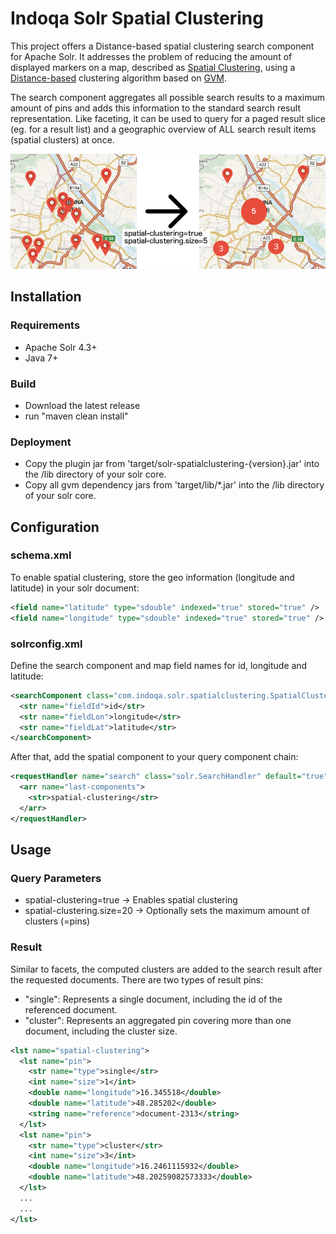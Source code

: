 # Indoqa Solr Spatial Clustering

This project offers a Distance-based spatial clustering search component for Apache Solr. 
It addresses the problem of reducing the amount of displayed markers on a map, described as [Spatial Clustering](https://wiki.apache.org/solr/SpatialClustering), 
using a [Distance-based](https://developers.google.com/maps/articles/toomanymarkers#distancebasedclustering) clustering algorithm based on [GVM](http://www.tomgibara.com/clustering/fast-spatial/).


The search component aggregates all possible search results to a maximum amount of pins and adds this information to the standard search result representation. Like faceting, it can be used to query 
for a paged result slice (eg. for a result list) and a geographic overview of ALL search result items (spatial clusters) at once. 

![Spatial Clustering](https://raw.githubusercontent.com/Indoqa/solr-spatial-clustering/master/spatial_clustering.png)

## Installation

### Requirements

  * Apache Solr 4.3+
  * Java 7+
  
### Build

  * Download the latest release
  * run "maven clean install"
  
### Deployment

  * Copy the plugin jar from 'target/solr-spatialclustering-{version}.jar' into the /lib directory of your solr core.
  * Copy all gvm dependency jars from 'target/lib/*.jar' into the /lib directory of your solr core.

## Configuration

### schema.xml

To enable spatial clustering, store the geo information (longitude and latitude) in your solr document:

```xml
<field name="latitude" type="sdouble" indexed="true" stored="true" />
<field name="longitude" type="sdouble" indexed="true" stored="true" />
```

### solrconfig.xml

Define the search component and map field names for id, longitude and latitude:

```xml
<searchComponent class="com.indoqa.solr.spatialclustering.SpatialClusteringComponent" name="spatial-clustering">
  <str name="fieldId">id</str>
  <str name="fieldLon">longitude</str>
  <str name="fieldLat">latitude</str>
</searchComponent>
```

After that, add the spatial component to your query component chain:

```xml
<requestHandler name="search" class="solr.SearchHandler" default="true">
  <arr name="last-components">
    <str>spatial-clustering</str>
  </arr>
</requestHandler>
```

## Usage

### Query Parameters

 * spatial-clustering=true -> Enables spatial clustering
 * spatial-clustering.size=20 -> Optionally sets the maximum amount of clusters (=pins)

### Result

Similar to facets, the computed clusters are added to the search result after the requested documents. There are two types of
result pins:

  * "single": Represents a single document, including the id of the referenced document.
  * "cluster": Represents an aggregated pin covering more than one document, including the cluster size.  
  

```xml
<lst name="spatial-clustering">
  <lst name="pin">
    <str name="type">single</str>
    <int name="size">1</int>
    <double name="longitude">16.345518</double>
    <double name="latitude">48.285202</double>
    <string name="reference">document-2313</string>
  </lst>
  <lst name="pin">
    <str name="type">cluster</str>
    <int name="size">3</int>
    <double name="longitude">16.2461115932</double>
    <double name="latitude">48.20259082573333</double>
  </lst>
  ...
  ...
</lst>

```





 


